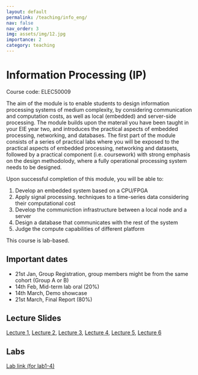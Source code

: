 ```yaml
---
layout: default
permalink: /teaching/info_eng/
nav: false
nav_order: 3
img: assets/img/12.jpg
importance: 2
category: teaching
---
```


# Information Processing (IP)

Course code: ELEC50009

The aim of the module is to enable students to design information processing systems of medium complexity, by considering communication and computation costs, as well as local (embedded) and server-side processing. The module builds upon the materail you have been taught in your EIE year two, and introduces the practical aspects of embedded processing, networking, and databases. The first part of the module consists of a series of practical labs where you will be exposed to the practical aspects of embedded processing, networking and datasets, followed by a practical component (i.e. coursework) with strong emphasis on the design methodolody, where a fully operational processing system needs to be designed.

Upon successful completion of this module, you will be able to:

1. Develop an embedded system based on a CPU/FPGA
2. Apply signal processing. techniques to a time-series data considering their computational cost
3. Develop the communiction infrastructure between a local node and a server
4. Design a database that communicates with the rest of the system
5. Judge the compute capabilities of different platform

This course is lab-based.

## Important dates

- 21st Jan, Group Registration, group members might be from the same cohort (Group A or B)
- 14th Feb, Mid-term lab oral (20%)
- 14th March, Demo showcase
- 21st March, Final Report (80%)

## Lecture Slides

<a href="../../assets/pdf/ie/lecture1.pdf">Lecture 1</a>,
<a href="../../assets/pdf/ie/lecture2.pdf">Lecture 2</a>,
<a href="../../assets/pdf/ie/lecture3.pdf">Lecture 3</a>,
<a href="../../assets/pdf/ie/lecture4.pdf">Lecture 4</a>,
<a href="../../assets/pdf/ie/lecture5.pdf">Lecture 5</a>,
<a href="../../assets/pdf/ie/lecture6.pdf">Lecture 6</a>

## Labs

[Lab link (for lab1-4)](https://github.com/Aaron-Zhao123/ELEC50009)
